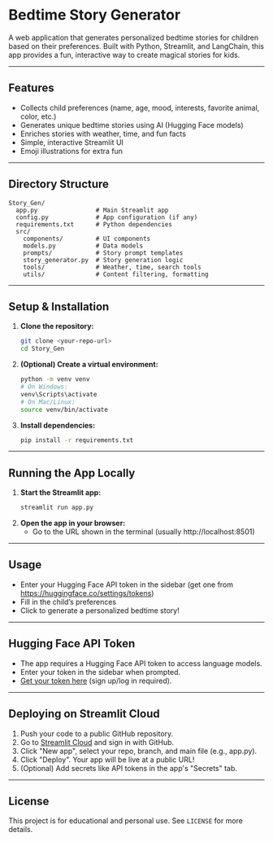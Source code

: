 # Bedtime Story Generator

A web application that generates personalized bedtime stories for children based on their preferences. Built with Python, Streamlit, and LangChain, this app provides a fun, interactive way to create magical stories for kids.

---

## Features
- Collects child preferences (name, age, mood, interests, favorite animal, color, etc.)
- Generates unique bedtime stories using AI (Hugging Face models)
- Enriches stories with weather, time, and fun facts
- Simple, interactive Streamlit UI
- Emoji illustrations for extra fun

---

## Directory Structure
```
Story_Gen/
  app.py                # Main Streamlit app
  config.py             # App configuration (if any)
  requirements.txt      # Python dependencies
  src/
    components/         # UI components
    models.py           # Data models
    prompts/            # Story prompt templates
    story_generator.py  # Story generation logic
    tools/              # Weather, time, search tools
    utils/              # Content filtering, formatting
```

---

## Setup & Installation

1. **Clone the repository:**
   ```bash
   git clone <your-repo-url>
   cd Story_Gen
   ```

2. **(Optional) Create a virtual environment:**
   ```bash
   python -m venv venv
   # On Windows:
   venv\Scripts\activate
   # On Mac/Linux:
   source venv/bin/activate
   ```

3. **Install dependencies:**
   ```bash
   pip install -r requirements.txt
   ```

---

## Running the App Locally

1. **Start the Streamlit app:**
   ```bash
   streamlit run app.py
   ```
2. **Open the app in your browser:**
   - Go to the URL shown in the terminal (usually http://localhost:8501)

---

## Usage
- Enter your Hugging Face API token in the sidebar (get one from https://huggingface.co/settings/tokens)
- Fill in the child’s preferences
- Click to generate a personalized bedtime story!

---

## Hugging Face API Token
- The app requires a Hugging Face API token to access language models.
- Enter your token in the sidebar when prompted.
- [Get your token here](https://huggingface.co/settings/tokens) (sign up/log in required).

---

## Deploying on Streamlit Cloud

1. Push your code to a public GitHub repository.
2. Go to [Streamlit Cloud](https://streamlit.io/cloud) and sign in with GitHub.
3. Click "New app", select your repo, branch, and main file (e.g., app.py).
4. Click "Deploy". Your app will be live at a public URL!
5. (Optional) Add secrets like API tokens in the app's "Secrets" tab.

---

## License
This project is for educational and personal use. See `LICENSE` for more details. 